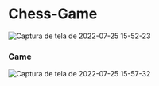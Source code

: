 # Chess-Game

![Captura de tela de 2022-07-25 15-52-23](https://user-images.githubusercontent.com/75391803/180854620-2e671bdc-3b9b-4999-98cd-08d942811815.png)

### Game
![Captura de tela de 2022-07-25 15-57-32](https://user-images.githubusercontent.com/75391803/180854626-d6a8c51d-51af-4e69-a87a-13c016cfa012.png)
